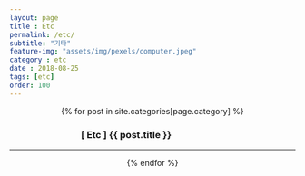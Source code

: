 ```yaml
--- 
layout: page
title : Etc
permalink: /etc/
subtitle: "기타" 
feature-img: "assets/img/pexels/computer.jpeg"
category : etc
date : 2018-08-25
tags: [etc]
order: 100
---
```


<div align="center">
{% for post in site.categories[page.category] %}
   <div style="width:50%;">
    <h3 align="left">
        <a href="{{ post.url | absolute_url }}" style="text-decoration:none;">
        [ Etc ] {{ post.title }}
        </a>
    </h3>
    </div>
    <hr/>
{% endfor %}
</div>

<br/>